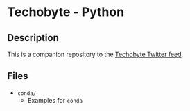 # Techobyte - Python

## Description

This is a companion repository to the [Techobyte Twitter feed](https://twitter.com/techobyte).

## Files

- `conda/`
  - Examples for `conda`